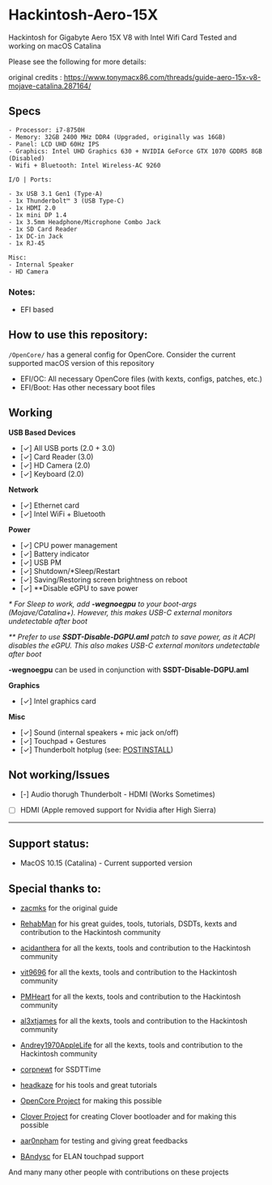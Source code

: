 # Hackintosh-Aero-15X
Hackintosh for Gigabyte Aero 15X V8 with Intel Wifi Card
Tested and working on macOS Catalina

Please see the following for more details:

original credits : https://www.tonymacx86.com/threads/guide-aero-15x-v8-mojave-catalina.287164/

## Specs

```
- Processor: i7-8750H
- Memory: 32GB 2400 MHz DDR4 (Upgraded, originally was 16GB)
- Panel: LCD UHD 60Hz IPS
- Graphics: Intel UHD Graphics 630 + NVIDIA GeForce GTX 1070 GDDR5 8GB (Disabled)
- Wifi + Bluetooth: Intel Wireless-AC 9260

I/O | Ports:

- 3x USB 3.1 Gen1 (Type-A)
- 1x Thunderbolt™ 3 (USB Type-C)
- 1x HDMI 2.0
- 1x mini DP 1.4
- 1x 3.5mm Headphone/Microphone Combo Jack
- 1x SD Card Reader
- 1x DC-in Jack
- 1x RJ-45

Misc:
- Internal Speaker
- HD Camera
```
### Notes:

- EFI based

## How to use this repository:

`/OpenCore/` has a general config for OpenCore. Consider the current supported macOS version of this repository
- EFI/OC: All necessary OpenCore files (with kexts, configs, patches, etc.)
- EFI/Boot: Has other necessary boot files


## Working

**USB Based Devices**
- [✓] All USB ports (2.0 + 3.0)
- [✓] Card Reader (3.0)
- [✓] HD Camera (2.0)
- [✓] Keyboard (2.0)

**Network**
- [✓] Ethernet card
- [✓] Intel WiFi + Bluetooth

**Power**
- [✓] CPU power management
- [✓] Battery indicator
- [✓] USB PM
- [✓] Shutdown/*Sleep/Restart
- [✓] Saving/Restoring screen brightness on reboot
- [✓] **Disable eGPU to save power

*\* For Sleep to work, add **-wegnoegpu** to your boot-args (Mojave/Catalina+). However, this makes USB-C external monitors undetectable after boot*

*\*\* Prefer to use **SSDT-Disable-DGPU.aml** patch to save power, as it ACPI disables the eGPU. This also makes USB-C external monitors undetectable after boot*
 
**-wegnoegpu** can be used in conjunction with **SSDT-Disable-DGPU.aml**

**Graphics**
- [✓] Intel graphics card

**Misc**
- [✓] Sound (internal speakers + mic jack on/off)
- [✓] Touchpad + Gestures
- [✓] Thunderbolt hotplug (see: [POSTINSTALL](./POSTINSTAL.md))

## Not working/Issues

- [-] Audio thorugh Thunderbolt - HDMI (Works Sometimes)
- [ ] HDMI (Apple removed support for Nvidia after High Sierra)

---
## Support status:

- MacOS 10.15 (Catalina) - Current supported version


## Special thanks to:

* [zacmks](https://github.com/zacmks/Hackintosh-Aero-15X) for the original guide

* [RehabMan](https://github.com/RehabMan) for his great guides, tools, tutorials, DSDTs, kexts and contribution to the Hackintosh community

* [acidanthera](https://github.com/acidanthera) for all the kexts, tools and contribution to the Hackintosh community

* [vit9696](https://github.com/vit9696) for all the kexts, tools and contribution to the Hackintosh community

* [PMHeart](https://github.com/PMHeart) for all the kexts, tools and contribution to the Hackintosh community

* [al3xtjames](https://github.com/al3xtjames) for all the kexts, tools and contribution to the Hackintosh community

* [Andrey1970AppleLife](https://github.com/Andrey1970AppleLife) for all the kexts, tools and contribution to the Hackintosh community

* [corpnewt](https://github.com/corpnewt) for SSDTTime

* [headkaze](https://github.com/headkaze) for his tools and great tutorials

* [OpenCore Project](https://github.com/acidanthera/OpenCorePkg) for making this possible

* [Clover Project](https://sourceforge.net/projects/cloverefiboot/) for creating Clover bootloader and for making this possible

* [aar0npham](https://github.com/aar0npham) for testing and giving great feedbacks

* [BAndysc](https://github.com/BAndysc) for ELAN touchpad support

And many many other people with contributions on these projects

